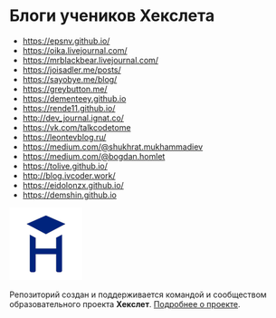 # Блоги учеников Хекслета

* https://epsnv.github.io/
* https://oika.livejournal.com/
* https://mrblackbear.livejournal.com/
* https://joisadler.me/posts/
* https://sayobye.me/blog/
* https://greybutton.me/
* https://dementeey.github.io
* https://rende11.github.io/
* http://dev_journal.ignat.co/
* https://vk.com/talkcodetome
* https://leontevblog.ru/
* https://medium.com/@shukhrat.mukhammadiev
* https://medium.com/@bogdan.homlet
* https://tolive.github.io/
* http://blog.ivcoder.work/
* https://eidolonzx.github.io/
* https://demshin.github.io

[![Hexlet Ltd. logo](https://raw.githubusercontent.com/Hexlet/hexletguides.github.io/master/images/hexlet_logo128.png)](https://ru.hexlet.io/pages/about?utm_source=github&utm_medium=link&utm_campaign=hexlet-blogs)

Репозиторий создан и поддерживается командой и сообществом образовательного проекта **Хекслет**. [Подробнее о проекте](https://ru.hexlet.io/pages/about?utm_source=github&utm_medium=link&utm_campaign=hexlet-blogs).
